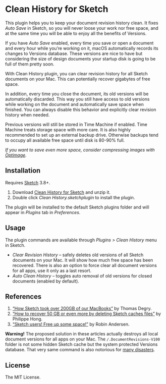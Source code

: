 # Clean History for Sketch

This plugin helps you to keep your document revision history clean. It fixes *Auto Save* in Sketch, so you will never loose your work nor free space, and at the same time you will be able to enjoy all the benefits of Versions.

If you have *Auto Save* enabled, every time you save or open a document and every hour while you’re working on it, macOS automatically records its changes to Versions database. These versions are nice to have but considering the size of design documents your startup disk is going to be full of them pretty soon.

With Clean History plugin, you can clear revision history for all Sketch documents on your Mac. This can potentially recover gigabytes of free space.

In addition, every time you close the document, its old versions will be automatically discarded. This way you still have access to old versions while working on the document and automatically save space when finished. You can always disable this behavior and explicitly clear revision history when needed.

Previous versions will still be stored in Time Machine if enabled. Time Machine treats storage space with more care. It is also highly recommended to set up an external backup drive. Otherwise backups tend to occupy all available free space until disk is 80-90% full.

*If you want to save even more space, consider compressing images with [Optimage](http://getoptimage.com).*

## Installation

Requires [Sketch](https://sketchapp.com/) 3.8+.

1. Download [Clean History for Sketch](https://github.com/vmdanilov/sketch-clean-history/releases/latest) and unzip it.
2. Double click *Clean History.sketchplugin* to install the plugin.

The plugin will be installed to the default Sketch plugins folder and will appear in *Plugins* tab in *Preferences*.

## Usage

The plugin commands are available through *Plugins > Clean History* menu in Sketch.

- *Clear Revision History* – safely deletes old versions of all Sketch documents on your Mac. It will show how much free space has been recovered. There is also an option to force clear all document versions for all apps, use it only as a last resort.
- *Auto Clean History* – toggles auto removal of old versions for closed documents (enabled by default).

## References

1. [“How Sketch took over 200GB of our MacBooks”](https://medium.com/@thomasdegry/how-sketch-took-over-200gb-of-our-macbooks-cb7dd10c8163) by Thomas Degry.
2. [“How to recover 50 GB or even more by deleting Sketch caches files”](https://medium.com/sketch-app-sources/how-to-recover-50-go-or-even-more-by-deleting-sketch-caches-files-e5829dba20e1) by Philippe Hong.
3. [“Sketch users! Free up some space!”](https://dribbble.com/shots/2184593-Sketch-users-Free-up-some-space) by Robin Andersen.

**Warning!** The proposed solution in these articles actually destroys all local document versions for all apps on your Mac. The `/.DocumentRevisions-V100` folder is not some hidden Sketch cache but the system protected Versions database. That very same command is also notorious for [many disasters](https://www.google.com/search?q=sudo+rm).

## License

The MIT License.
